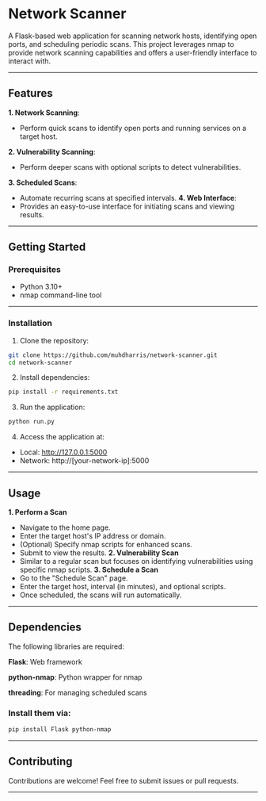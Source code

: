 # Network Scanner
A Flask-based web application for scanning network hosts, identifying open ports, and scheduling periodic scans. This project leverages nmap to provide network scanning capabilities and offers a user-friendly interface to interact with.

---

## Features
**1. Network Scanning**: 
- Perform quick scans to identify open ports and running services on a target host.

**2. Vulnerability Scanning**: 
- Perform deeper scans with optional scripts to detect vulnerabilities.

**3. Scheduled Scans**: 
- Automate recurring scans at specified intervals.
**4. Web Interface**: 
- Provides an easy-to-use interface for initiating scans and viewing results.
---

## Getting Started
### Prerequisites

 - Python 3.10+
 - nmap command-line tool

---
### Installation
1. Clone the repository:
```bash
git clone https://github.com/muhdharris/network-scanner.git
cd network-scanner
```
2. Install dependencies:
```bash
pip install -r requirements.txt
```
3. Run the application:

```bash
python run.py
```
4. Access the application at:

- Local: http://127.0.0.1:5000
- Network: http://[your-network-ip]:5000

---

## Usage
**1. Perform a Scan**
- Navigate to the home page.
- Enter the target host's IP address or domain.
- (Optional) Specify nmap scripts for enhanced scans.
- Submit to view the results.
**2. Vulnerability Scan**
- Similar to a regular scan but focuses on identifying vulnerabilities using specific nmap scripts.
**3. Schedule a Scan**
- Go to the "Schedule Scan" page.
- Enter the target host, interval (in minutes), and optional scripts.
- Once scheduled, the scans will run automatically.

---

## Dependencies
The following libraries are required:

**Flask**: Web framework

**python-nmap**: Python wrapper for nmap

**threading**: For managing scheduled scans

### Install them via:

```bash
pip install Flask python-nmap
```
---

## Contributing
Contributions are welcome! Feel free to submit issues or pull requests.

---
